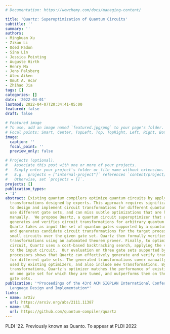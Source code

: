 ```yaml
---
# Documentation: https://wowchemy.com/docs/managing-content/

title: 'Quartz: Superoptimization of Quantum Circuits'
subtitle: ''
summary: ''
authors:
- Mingkuan Xu
- Zikun Li
- Oded Padon
- Sina Lin
- Jessica Pointing
- Auguste Hirth
- Henry Ma
- Jens Palsberg
- Alex Aiken
- Umut A. Acar
- Zhihao Jia
tags: []
categories: []
date: '2022-04-01'
lastmod: 2022-04-07T20:34:41-05:00
featured: false
draft: false

# Featured image
# To use, add an image named `featured.jpg/png` to your page's folder.
# Focal points: Smart, Center, TopLeft, Top, TopRight, Left, Right, BottomLeft, Bottom, BottomRight.
image:
  caption: ''
  focal_point: ''
  preview_only: false

# Projects (optional).
#   Associate this post with one or more of your projects.
#   Simply enter your project's folder or file name without extension.
#   E.g. `projects = ["internal-project"]` references `content/project/deep-learning/index.md`.
#   Otherwise, set `projects = []`.
projects: []
publication_types:
- '1'
abstract: Existing quantum compilers optimize quantum circuits by applying circuit
  transformations designed by experts. This approach requires significant manual effort
  to design and implement circuit transformations for different quantum devices, which
  use different gate sets, and can miss subtle optimizations that are hard to find
  manually.  We propose Quartz, a quantum circuit superoptimizer that automatically
  generates and verifies circuit transformations for arbitrary quantum gate sets.
  Quartz takes as input the set of quantum gates supported by a quantum processor
  and generates candidate circuit transformations for the target processor by enumerating
  small circuits over the given gate set. Quartz then formally verifies the candidate
  transformations using an automated theorem prover. Finally, to optimize a quantum
  circuit, Quartz uses a cost-based backtracking search, applying the verified transformations
  to the input circuit.  Our evaluation on three gate sets supported by existing quantum
  processors shows that Quartz can effectively generate and verify transformations
  for different gate sets. The generated transformations cover manually designed transformations
  used by existing optimizers, and also include new transformations. By using these
  transformations, Quartz's optimizer matches the performance of existing optimizers
  on one gate set for which they are tuned, and outperforms them on the two other
  gate sets.
publication: '*Proceedings of the 43rd ACM SIGPLAN International Conference on Programming
  Language Design and Implementation*'
links:
- name: arXiv
  url: https://arxiv.org/abs/2111.11387
- name: URL
  url: https://github.com/quantum-compiler/quartz
---
```

PLDI '22. Previously known as Quanto. To appear at PLDI 2022
